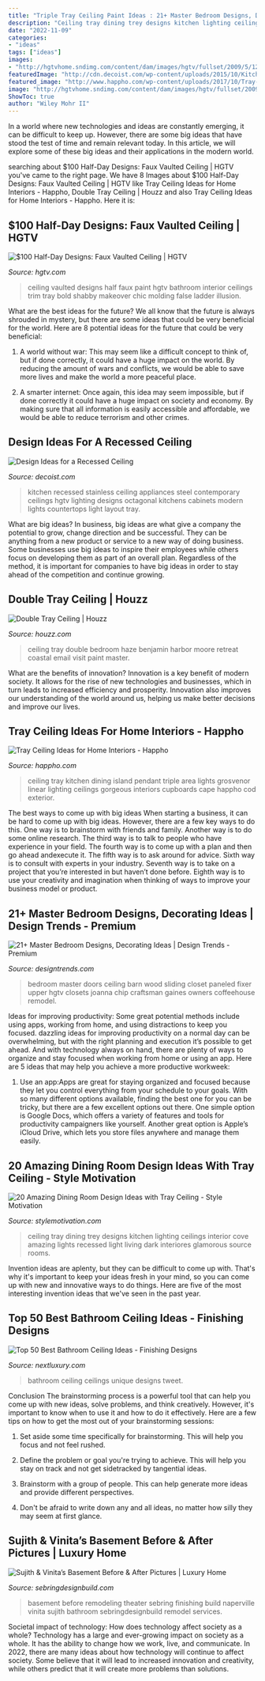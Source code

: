 ```yaml
---
title: "Triple Tray Ceiling Paint Ideas : 21+ Master Bedroom Designs, Decorating Ideas"
description: "Ceiling tray dining trey designs kitchen lighting ceilings interior cove amazing lights recessed light living dark interiores glamorous source rooms"
date: "2022-11-09"
categories:
- "ideas"
tags: ["ideas"]
images:
- "http://hgtvhome.sndimg.com/content/dam/images/hgtv/fullset/2009/5/12/1/0126442_Half-Day-Designs-Vaulted-Ceiling_s4x3.jpg.rend.hgtvcom.1280.960.suffix/1400944141244.jpeg"
featuredImage: "http://cdn.decoist.com/wp-content/uploads/2015/10/Kitchen-with-octagonal-recessed-ceilings.jpg"
featured_image: "http://www.happho.com/wp-content/uploads/2017/10/Tray-Ceiling-for-kitchen-cum-dining-area-with-moore-lights.jpg"
image: "http://hgtvhome.sndimg.com/content/dam/images/hgtv/fullset/2009/5/12/1/0126442_Half-Day-Designs-Vaulted-Ceiling_s4x3.jpg.rend.hgtvcom.1280.960.suffix/1400944141244.jpeg"
ShowToc: true
author: "Wiley Mohr II"
---
```



In a world where new technologies and ideas are constantly emerging, it can be difficult to keep up. However, there are some big ideas that have stood the test of time and remain relevant today. In this article, we will explore some of these big ideas and their applications in the modern world.

	

		
searching about $100 Half-Day Designs: Faux Vaulted Ceiling | HGTV you've came to the right page. We have 8 Images about $100 Half-Day Designs: Faux Vaulted Ceiling | HGTV like Tray Ceiling Ideas for Home Interiors - Happho, Double Tray Ceiling | Houzz and also Tray Ceiling Ideas for Home Interiors - Happho. Here it is:
		
    
## $100 Half-Day Designs: Faux Vaulted Ceiling | HGTV

<img loading=lazy src="http://hgtvhome.sndimg.com/content/dam/images/hgtv/fullset/2009/5/12/1/0126442_Half-Day-Designs-Vaulted-Ceiling_s4x3.jpg.rend.hgtvcom.1280.960.suffix/1400944141244.jpeg" onerror="this.onerror=null;this.src='https://tse3.mm.bing.net/th?id=OIP.lGq8qXWKwdWNBXb4Ew3n_QHaFj&amp;pid=15.1';" alt="$100 Half-Day Designs: Faux Vaulted Ceiling | HGTV">

_Source: hgtv.com_

>ceiling vaulted designs half faux paint hgtv bathroom interior ceilings trim tray bold shabby makeover chic molding false ladder illusion. 

	

What are the best ideas for the future?
We all know that the future is always shrouded in mystery, but there are some ideas that could be very beneficial for the world. Here are 8 potential ideas for the future that could be very beneficial:
1. A world without war: This may seem like a difficult concept to think of, but if done correctly, it could have a huge impact on the world. By reducing the amount of wars and conflicts, we would be able to save more lives and make the world a more peaceful place.

2. A smarter internet: Once again, this idea may seem impossible, but if done correctly it could have a huge impact on society and economy. By making sure that all information is easily accessible and affordable, we would be able to reduce terrorism and other crimes.


    
## Design Ideas For A Recessed Ceiling

<img loading=lazy src="http://cdn.decoist.com/wp-content/uploads/2015/10/Kitchen-with-octagonal-recessed-ceilings.jpg" onerror="this.onerror=null;this.src='https://tse2.mm.bing.net/th?id=OIP.k_Fl94Bz7Rco_5uJx2PwjgHaFj&amp;pid=15.1';" alt="Design Ideas for a Recessed Ceiling">

_Source: decoist.com_

>kitchen recessed stainless ceiling appliances steel contemporary ceilings hgtv lighting designs octagonal kitchens cabinets modern lights countertops light layout tray. 

	

What are big ideas?
In business, big ideas are what give a company the potential to grow, change direction and be successful. They can be anything from a new product or service to a new way of doing business. 
Some businesses use big ideas to inspire their employees while others focus on developing them as part of an overall plan. Regardless of the method, it is important for companies to have big ideas in order to stay ahead of the competition and continue growing.

    
## Double Tray Ceiling | Houzz

<img loading=lazy src="https://st.hzcdn.com/fimgs/cbf102450c50727b_3641-w500-h400-b0-p0--traditional-bedroom.jpg" onerror="this.onerror=null;this.src='https://tse2.mm.bing.net/th?id=OIP.NlkazlzVxBvdEocohlBFpgHaF7&amp;pid=15.1';" alt="Double Tray Ceiling | Houzz">

_Source: houzz.com_

>ceiling tray double bedroom haze benjamin harbor moore retreat coastal email visit paint master. 

	

What are the benefits of innovation?
Innovation is a key benefit of modern society. It allows for the rise of new technologies and businesses, which in turn leads to increased efficiency and prosperity. Innovation also improves our understanding of the world around us, helping us make better decisions and improve our lives.

    
## Tray Ceiling Ideas For Home Interiors - Happho

<img loading=lazy src="http://www.happho.com/wp-content/uploads/2017/10/Tray-Ceiling-for-kitchen-cum-dining-area-with-moore-lights.jpg" onerror="this.onerror=null;this.src='https://tse4.mm.bing.net/th?id=OIP.I21PJqM7TMbYlPpBbQ7NGAHaK8&amp;pid=15.1';" alt="Tray Ceiling Ideas for Home Interiors - Happho">

_Source: happho.com_

>ceiling tray kitchen dining island pendant triple area lights grosvenor linear lighting ceilings gorgeous interiors cupboards cape happho cod exterior. 

	

The best ways to come up with big ideas
When starting a business, it can be hard to come up with big ideas. However, there are a few key ways to do this. One way is to brainstorm with friends and family. Another way is to do some online research. The third way is to talk to people who have experience in your field. The fourth way is to come up with a plan and then go ahead andexecute it. The fifth way is to ask around for advice. Sixth way is to consult with experts in your industry. Seventh way is to take on a project that you’re interested in but haven’t done before. Eighth way is to use your creativity and imagination when thinking of ways to improve your business model or product.

    
## 21+ Master Bedroom Designs, Decorating Ideas | Design Trends - Premium

<img loading=lazy src="https://images.designtrends.com/wp-content/uploads/2016/04/21130520/Master-Bedroom-with-Wood-Paneled-Ceiling.jpeg" onerror="this.onerror=null;this.src='https://tse2.mm.bing.net/th?id=OIP.cnawhrYbMHxs_XzQV0gj4gHaE8&amp;pid=15.1';" alt="21+ Master Bedroom Designs, Decorating Ideas | Design Trends - Premium">

_Source: designtrends.com_

>bedroom master doors ceiling barn wood sliding closet paneled fixer upper hgtv closets joanna chip craftsman gaines owners coffeehouse remodel. 

	

Ideas for improving productivity: Some great potential methods include using apps, working from home, and using distractions to keep you focused.
dazzling ideas for improving productivity on a normal day can be overwhelming, but with the right planning and execution it’s possible to get ahead. And with technology always on hand, there are plenty of ways to organize and stay focused when working from home or using an app. Here are 5 ideas that may help you achieve a more productive workweek:
1. Use an app:Apps are great for staying organized and focused because they let you control everything from your schedule to your goals. With so many different options available, finding the best one for you can be tricky, but there are a few excellent options out there. One simple option is Google Docs, which offers a variety of features and tools for productivity campaigners like yourself. Another great option is Apple’s iCloud Drive, which lets you store files anywhere and manage them easily.

    
## 20 Amazing Dining Room Design Ideas With Tray Ceiling - Style Motivation

<img loading=lazy src="http://www.stylemotivation.com/wp-content/uploads/2015/02/Tray-Ceiling-Dining-12.jpg" onerror="this.onerror=null;this.src='https://tse1.mm.bing.net/th?id=OIP.yigN5oaP4PoWf_Zs_wUoQQAAAA&amp;pid=15.1';" alt="20 Amazing Dining Room Design Ideas with Tray Ceiling - Style Motivation">

_Source: stylemotivation.com_

>ceiling tray dining trey designs kitchen lighting ceilings interior cove amazing lights recessed light living dark interiores glamorous source rooms. 

	

Invention ideas are aplenty, but they can be difficult to come up with. That's why it's important to keep your ideas fresh in your mind, so you can come up with new and innovative ways to do things. Here are five of the most interesting invention ideas that we've seen in the past year.

    
## Top 50 Best Bathroom Ceiling Ideas - Finishing Designs

<img loading=lazy src="http://nextluxury.com/wp-content/uploads/unique-bathroom-ceilings-ideas.jpg" onerror="this.onerror=null;this.src='https://tse1.mm.bing.net/th?id=OIP.Xk-rO01Q-fKaSsQ3cFCRJwAAAA&amp;pid=15.1';" alt="Top 50 Best Bathroom Ceiling Ideas - Finishing Designs">

_Source: nextluxury.com_

>bathroom ceiling ceilings unique designs tweet. 

	

Conclusion
The brainstorming process is a powerful tool that can help you come up with new ideas, solve problems, and think creatively. However, it's important to know when to use it and how to do it effectively. Here are a few tips on how to get the most out of your brainstorming sessions:
1. Set aside some time specifically for brainstorming. This will help you focus and not feel rushed.

2. Define the problem or goal you're trying to achieve. This will help you stay on track and not get sidetracked by tangential ideas.

3. Brainstorm with a group of people. This can help generate more ideas and provide different perspectives.

4. Don't be afraid to write down any and all ideas, no matter how silly they may seem at first glance.

    
## Sujith &amp; Vinita’s Basement Before &amp; After Pictures | Luxury Home

<img loading=lazy src="https://sebringdesignbuild.com/wp-content/uploads/2015/02/Naperville-basement-theater-14056_Sebring-Design-Build.jpg" onerror="this.onerror=null;this.src='https://tse1.mm.bing.net/th?id=OIP.Vy07JE5bk2ahoQd_n9yruwHaJ3&amp;pid=15.1';" alt="Sujith &amp; Vinita’s Basement Before &amp; After Pictures | Luxury Home">

_Source: sebringdesignbuild.com_

>basement before remodeling theater sebring finishing build naperville vinita sujith bathroom sebringdesignbuild remodel services. 

	

Societal impact of technology: How does technology affect society as a whole?
Technology has a large and ever-growing impact on society as a whole. It has the ability to change how we work, live, and communicate. In 2022, there are many ideas about how technology will continue to affect society. Some believe that it will lead to increased innovation and creativity, while others predict that it will create more problems than solutions.

